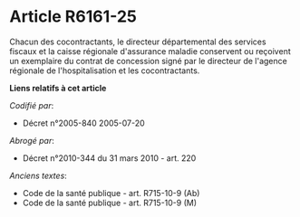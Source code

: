 # Article R6161-25

Chacun des cocontractants, le directeur départemental des services fiscaux et la caisse régionale d'assurance maladie
conservent ou reçoivent un exemplaire du contrat de concession signé par le directeur de l'agence régionale de
l'hospitalisation et les cocontractants.

**Liens relatifs à cet article**

_Codifié par_:

  - Décret n°2005-840 2005-07-20

_Abrogé par_:

  - Décret n°2010-344 du 31 mars 2010 - art. 220

_Anciens textes_:

  - Code de la santé publique - art. R715-10-9 (Ab)
  - Code de la santé publique - art. R715-10-9 (M)
